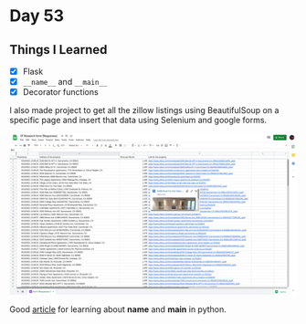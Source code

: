 Day 53
===============================================================================

Things I Learned
-------------------------------------------------------------------------------

- [x] Flask
- [x] ```__name__``` and ```__main__```
- [x] Decorator functions

I also made project to get all the zillow listings using BeautifulSoup on a
specific page and insert that data using Selenium and google forms.

<!-- ![Gif](Project/zillow_git.gif) -->

![Sheet](Project/sheet.png)

Good [article](https://www.geeksforgeeks.org/__name__-special-variable-python/) for learning about __name__ and __main__ in python.
